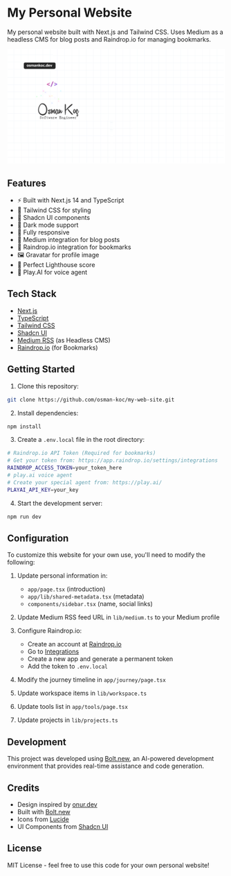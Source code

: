 # My Personal Website

My personal website built with Next.js and Tailwind CSS. Uses Medium as a headless CMS for blog posts and Raindrop.io for managing bookmarks.

<img src="public/og-image.png" width="900" />

## Features

- ⚡️ Built with Next.js 14 and TypeScript
- 💨 Tailwind CSS for styling
- 🎨 Shadcn UI components
- 🌙 Dark mode support
- 📱 Fully responsive
- 📝 Medium integration for blog posts
- 🔖 Raindrop.io integration for bookmarks
- 🖼️ Gravatar for profile image
- 🎯 Perfect Lighthouse score
- 🤖 Play.AI for voice agent

## Tech Stack

- [Next.js](https://nextjs.org)
- [TypeScript](https://www.typescriptlang.org)
- [Tailwind CSS](https://tailwindcss.com)
- [Shadcn UI](https://ui.shadcn.com)
- [Medium RSS](https://medium.com) (as Headless CMS)
- [Raindrop.io](https://raindrop.io) (for Bookmarks)

## Getting Started

1. Clone this repository:
```bash
git clone https://github.com/osman-koc/my-web-site.git
```

2. Install dependencies:
```bash
npm install
```

3. Create a `.env.local` file in the root directory:
```bash
# Raindrop.io API Token (Required for bookmarks)
# Get your token from: https://app.raindrop.io/settings/integrations
RAINDROP_ACCESS_TOKEN=your_token_here
# play.ai voice agent
# Create your special agent from: https://play.ai/
PLAYAI_API_KEY=your_key
```

4. Start the development server:
```bash
npm run dev
```

## Configuration

To customize this website for your own use, you'll need to modify the following:

1. Update personal information in:
   - `app/page.tsx` (introduction)
   - `app/lib/shared-metadata.tsx` (metadata)
   - `components/sidebar.tsx` (name, social links)

2. Update Medium RSS feed URL in `lib/medium.ts` to your Medium profile

3. Configure Raindrop.io:
   - Create an account at [Raindrop.io](https://raindrop.io)
   - Go to [Integrations](https://app.raindrop.io/settings/integrations)
   - Create a new app and generate a permanent token
   - Add the token to `.env.local`

4. Modify the journey timeline in `app/journey/page.tsx`

5. Update workspace items in `lib/workspace.ts`

6. Update tools list in `app/tools/page.tsx`

7. Update projects in `lib/projects.ts`

## Development

This project was developed using [Bolt.new](https://bolt.new), an AI-powered development environment that provides real-time assistance and code generation.

## Credits

- Design inspired by [onur.dev](https://github.com/suyalcinkaya/onur.dev)
- Built with [Bolt.new](https://bolt.new)
- Icons from [Lucide](https://lucide.dev)
- UI Components from [Shadcn UI](https://ui.shadcn.com)

## License

MIT License - feel free to use this code for your own personal website!
